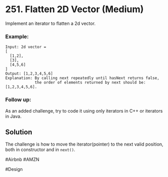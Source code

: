 # 251. Flatten 2D Vector (Medium)

Implement an iterator to flatten a 2d vector.

### Example:
```
Input: 2d vector =
[
  [1,2],
  [3],
  [4,5,6]
]
Output: [1,2,3,4,5,6]
Explanation: By calling next repeatedly until hasNext returns false, 
             the order of elements returned by next should be: [1,2,3,4,5,6].
```
### Follow up:
As an added challenge, try to code it using only iterators in C++ or iterators in Java.

## Solution
The challenge is how to move the iterator(pointer) to the next valid position, both in constructor and in `next()`.

#Airbnb #AMZN

#Design
